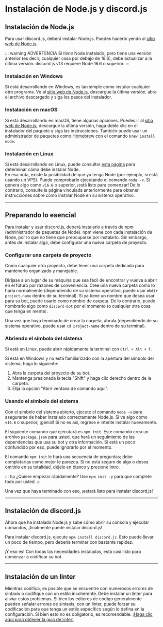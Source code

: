 # Instalación de Node.js y discord.js

## Instalación de Node.js

Para usar discord.js, deberá instalar Node.js. Puedes hacerlo yendo al [sitio web de Node.js](https://nodejs.org/).

::: warning ADVERTENCIA
Si _tiene_ Node instalado, pero tiene una versión anterior \(es decir, cualquier cosa por debajo de 16.6\), debe actualizar a la última versión. discord.js v13 requiere Node 16.6 o superior.
:::

### Instalación en Windows

Si está desarrollando en Windows, es tan simple como instalar cualquier otro programa. Ve al [sitio web de Node.js](https://nodejs.org/), descargue la última versión, abra el archivo descargado y siga los pasos del instalador.

### Instalación en macOS

Si está desarrollando en macOS, tiene algunas opciones. Puedes ir al [sitio web de Node.js](https://nodejs.org/), descargue la última versión, haga doble clic en el instalador del paquete y siga las instrucciones. También puede usar un administrador de paquetes como [Homebrew](https://brew.sh/) con el comando `brew install node`.

### Instalación en Linux

Si está desarrollando en Linux, puede consultar [esta página](https://nodejs.org/en/download/package-manager/) para determinar cómo debe instalar Node.<br />En esa nota, existe la posibilidad de que ya tenga Node \(por ejemplo, si está usando un VPS\). Puede comprobarlo ejecutando el comando `node -v`. Si genera algo como `v16.6` o superior, ¡está listo para comenzar! De lo contrario, consulte la página vinculada anteriormente para obtener instrucciones sobre cómo instalar Node en su sistema operativo.

---

## Preparando lo esencial

Para instalar y usar discord.js, deberá instalarlo a través de npm \(administrador de paquetes de Node\). npm viene con cada instalación de Node, por lo que no tiene que preocuparse por instalarlo. Sin embargo, antes de instalar algo, debe configurar una nueva carpeta de proyecto.

### Configurar una carpeta de proyecto

Como cualquier otro proyecto, debe tener una carpeta dedicada para mantenerlo organizado y manejable.

Diríjase a un lugar de su máquina que sea fácil de encontrar y vuelva a abrir en el futuro por razones de conveniencia. Cree una nueva carpeta como lo haría normalmente (dependiendo de su sistema operativo, puede usar `mkdir project-name` dentro de su terminal).  Si ya tiene un nombre que desea usar para su bot, puede usarlo como nombre de carpeta. De lo contrario, puede nombrarlo algo como `discord-bot` por el momento \(o cualquier otra cosa que tenga en mente\).

Una vez que haya terminado de crear la carpeta, ábrala (dependiendo de su sistema operativo, puede usar `cd project-name` dentro de su terminal).

### Abriendo el símbolo del sistema

Si está en Linux, puede abrir rápidamente la terminal con `Ctrl + Alt + T`.

Si está en Windows y no está familiarizado con la apertura del símbolo del sistema, haga lo siguiente:

1. Abra la carpeta del proyecto de su bot.
2. Mantenga presionada la tecla "Shift" y haga clic derecho dentro de la carpeta.
3. Elija la opción "Abrir ventana de comando aquí".

### Usando el símbolo del sistema

Con el símbolo del sistema abierto, ejecute el comando `node -v` para asegurarse de haber instalado correctamente Node.js. Si ve algo como `v16.6` o superior, ¡genial! Si no es así, regrese e intente instalar nuevamente.

El siguiente comando que ejecutará es `npm init`. Este comando crea un archivo `package.json` para usted, que hará un seguimiento de las dependencias que usa su bot y otra información. Si está un poco confundido por eso, puede ignorarlo por el momento.

El comando `npm init` le hará una secuencia de preguntas; debe completarlas como mejor le parezca. Si no está seguro de algo o desea omitirlo en su totalidad, déjelo en blanco y presione Intro.

::: tip
¿Quiere empezar rápidamente? Use `npm init -y` para que complete todo por usted.
:::

Una vez que haya terminado con eso, ¡estará listo para instalar discord.js!

---

## Instalación de discord.js

Ahora que ha instalado Node.js y sabe cómo abrir su consola y ejecutar comandos, ¡finalmente puede instalar discord.js!

Para instalar discord.js, ejecute `npm install discord.js`. Esto puede llevar un poco de tiempo, pero debería terminar con bastante rapidez.

¡Y eso es! Con todas las necesidades instaladas, está casi listo para comenzar a codificar su bot.

---

## Instalación de un linter

Mientras codifica, es posible que se encuentre con numerosos errores de sintaxis o codifique con un estilo incoherente. Debe instalar un linter para aliviar estos problemas. Si bien los editores de código generalmente pueden señalar errores de sintaxis, con un linter, puede forzar su codificación para que tenga un estilo específico según lo defina en la configuración. Si bien esto no es obligatorio, es recomendable. [¡Haga clic aquí para obtener la guía de linter!](/preparaciones/configurando-un-linter.md)
